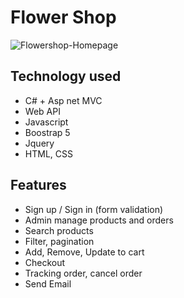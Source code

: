 # Flower Shop
![Flowershop-Homepage](https://github.com/vinbuddy/FlowerShop/assets/94288269/e13bd5c9-e363-4d86-a033-3c3612557336)
## Technology used
 - C# + Asp net MVC
 - Web API
 - Javascript
 - Boostrap 5
 - Jquery
 - HTML, CSS
## Features
- Sign up / Sign in (form validation)
- Admin manage products and orders
- Search products
- Filter, pagination 
- Add, Remove, Update to cart
- Checkout
- Tracking order, cancel order
- Send Email
